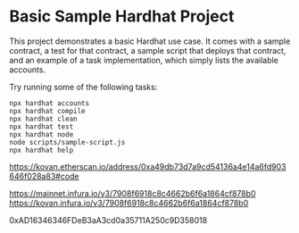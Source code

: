 # Basic Sample Hardhat Project

This project demonstrates a basic Hardhat use case. It comes with a sample contract, a test for that contract, a sample script that deploys that contract, and an example of a task implementation, which simply lists the available accounts.

Try running some of the following tasks:

```shell
npx hardhat accounts
npx hardhat compile
npx hardhat clean
npx hardhat test
npx hardhat node
node scripts/sample-script.js
npx hardhat help
```

https://kovan.etherscan.io/address/0xa49db73d7a9cd54136a4e14a6fd903646f028a83#code

https://mainnet.infura.io/v3/7908f6918c8c4662b6f6a1864cf878b0
https://kovan.infura.io/v3/7908f6918c8c4662b6f6a1864cf878b0


0xAD16346346FDeB3aA3cd0a35711A250c9D358018
